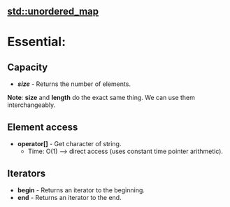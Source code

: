 ## [std::unordered_map](https://cppreference.com/w/cpp/container/unordered_map.html)

# Essential:

## Capacity

- ***size*** - Returns the number of elements.

**Note**: **size** and **length** do the exact same thing. We can use them interchangeably.

## Element access

- **operator[]** - Get character of string.
  - Time: O(1) --> direct access (uses constant time pointer arithmetic).

## Iterators
- **begin** - Returns an iterator to the beginning.
- **end** - Returns an iterator to the end.
